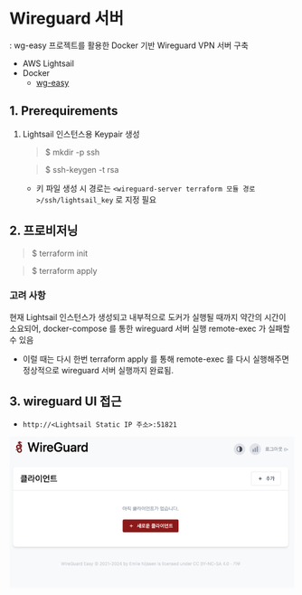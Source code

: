 # Wireguard 서버
: wg-easy 프로젝트를 활용한 Docker 기반 Wireguard VPN 서버 구축 

- AWS Lightsail
- Docker
  - [wg-easy](https://github.com/wg-easy/wg-easy)

## 1. Prerequirements
1. Lightsail 인스턴스용 Keypair 생성

    > $ mkdir -p ssh

    > $ ssh-keygen -t rsa
    
    - 키 파일 생성 시 경로는 `<wireguard-server terraform 모듈 경로>/ssh/lightsail_key` 로 지정 필요

## 2. 프로비저닝
> $ terraform init

> $ terraform apply

### 고려 사항
현재 Lightsail 인스턴스가 생성되고 내부적으로 도커가 실행될 때까지 약간의 시간이 소요되어, docker-compose 를 통한 wireguard 서버 실행 remote-exec 가 실패할 수 있음
- 이럴 때는 다시 한번 terraform apply 를 통해 remote-exec 를 다시 실행해주면 정상적으로 wireguard 서버 실행까지 완료됨. 

## 3. wireguard UI 접근
- `http://<Lightsail Static IP 주소>:51821`

![wg-ui](./wg-ui.png)